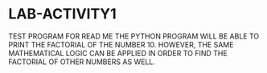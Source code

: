 # LAB-ACTIVITY1
TEST PROGRAM FOR READ ME 
THE PYTHON PROGRAM WILL BE ABLE TO PRINT THE FACTORIAL OF THE NUMBER 10.
HOWEVER, THE SAME MATHEMATICAL LOGIC CAN BE APPLIED IN ORDER TO FIND THE FACTORIAL OF OTHER NUMBERS AS WELL.
